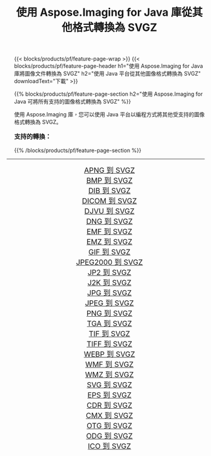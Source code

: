 ﻿---
title: 使用 Aspose.Imaging for Java 庫從其他格式轉換為 SVGZ 
weight: 3920
url: /zh-hant/java/conversion/to/svgz/ 
lang: zh-hant
langdirlevel: 2
locales: zh-hans,ja,it,ru,de,es,fr,nl,id,lt,pl,pt,vi,tr,ko,zh-hant,ar,hi,th,sv,cs,uk,he
description: 使用 Aspose.Imaging，您可以使用 Java 從其他格式轉換為 SVGZ
---

{{< blocks/products/pf/feature-page-wrap >}}
{{< blocks/products/pf/feature-page-header h1="使用 Aspose.Imaging for Java 庫將圖像文件轉換為 SVGZ" h2="使用 Java 平台從其他圖像格式轉換為 SVGZ" downloadText="下載" >}}


{{% blocks/products/pf/feature-page-section  h2="使用 Aspose.Imaging for Java 可將所有支持的圖像格式轉換為 SVGZ" %}}
<p align=justify>使用 Aspose.Imaging 庫，您可以使用 Java 平台以編程方式將其他受支持的圖像格式轉換為 SVGZ。</p>
<h3 style="margin-top:16px;">
支持的轉換：
</h3>
{{% /blocks/products/pf/feature-page-section %}}
<div class="container-fluid productfamilypage bg-gray">
    <div class="convertypes bg-gray agp-content section">
        <div class="container">
		<hr style="margin-left:-20px;"/>
		<div class="row other-converters" style="gap: 10px;font-size: 19px;text-align:center;">
		    <div class='col-md-3 other-converter remove-lp remove-rp'><a href="/imaging/zh-hant/java/conversion/apng-to-svgz/" style="padding:15px;">APNG 到 SVGZ</a></div>
<div class='col-md-3 other-converter remove-lp remove-rp'><a href="/imaging/zh-hant/java/conversion/bmp-to-svgz/" style="padding:15px;">BMP 到 SVGZ</a></div>
<div class='col-md-3 other-converter remove-lp remove-rp'><a href="/imaging/zh-hant/java/conversion/dib-to-svgz/" style="padding:15px;">DIB 到 SVGZ</a></div>
<div class='col-md-3 other-converter remove-lp remove-rp'><a href="/imaging/zh-hant/java/conversion/dicom-to-svgz/" style="padding:15px;">DICOM 到 SVGZ</a></div>
<div class='col-md-3 other-converter remove-lp remove-rp'><a href="/imaging/zh-hant/java/conversion/djvu-to-svgz/" style="padding:15px;">DJVU 到 SVGZ</a></div>
<div class='col-md-3 other-converter remove-lp remove-rp'><a href="/imaging/zh-hant/java/conversion/dng-to-svgz/" style="padding:15px;">DNG 到 SVGZ</a></div>
<div class='col-md-3 other-converter remove-lp remove-rp'><a href="/imaging/zh-hant/java/conversion/emf-to-svgz/" style="padding:15px;">EMF 到 SVGZ</a></div>
<div class='col-md-3 other-converter remove-lp remove-rp'><a href="/imaging/zh-hant/java/conversion/emz-to-svgz/" style="padding:15px;">EMZ 到 SVGZ</a></div>
<div class='col-md-3 other-converter remove-lp remove-rp'><a href="/imaging/zh-hant/java/conversion/gif-to-svgz/" style="padding:15px;">GIF 到 SVGZ</a></div>
<div class='col-md-3 other-converter remove-lp remove-rp'><a href="/imaging/zh-hant/java/conversion/jpeg2000-to-svgz/" style="padding:15px;">JPEG2000 到 SVGZ</a></div>
<div class='col-md-3 other-converter remove-lp remove-rp'><a href="/imaging/zh-hant/java/conversion/jp2-to-svgz/" style="padding:15px;">JP2 到 SVGZ</a></div>
<div class='col-md-3 other-converter remove-lp remove-rp'><a href="/imaging/zh-hant/java/conversion/j2k-to-svgz/" style="padding:15px;">J2K 到 SVGZ</a></div>
<div class='col-md-3 other-converter remove-lp remove-rp'><a href="/imaging/zh-hant/java/conversion/jpg-to-svgz/" style="padding:15px;">JPG 到 SVGZ</a></div>
<div class='col-md-3 other-converter remove-lp remove-rp'><a href="/imaging/zh-hant/java/conversion/jpeg-to-svgz/" style="padding:15px;">JPEG 到 SVGZ</a></div>
<div class='col-md-3 other-converter remove-lp remove-rp'><a href="/imaging/zh-hant/java/conversion/png-to-svgz/" style="padding:15px;">PNG 到 SVGZ</a></div>
<div class='col-md-3 other-converter remove-lp remove-rp'><a href="/imaging/zh-hant/java/conversion/tga-to-svgz/" style="padding:15px;">TGA 到 SVGZ</a></div>
<div class='col-md-3 other-converter remove-lp remove-rp'><a href="/imaging/zh-hant/java/conversion/tif-to-svgz/" style="padding:15px;">TIF 到 SVGZ</a></div>
<div class='col-md-3 other-converter remove-lp remove-rp'><a href="/imaging/zh-hant/java/conversion/tiff-to-svgz/" style="padding:15px;">TIFF 到 SVGZ</a></div>
<div class='col-md-3 other-converter remove-lp remove-rp'><a href="/imaging/zh-hant/java/conversion/webp-to-svgz/" style="padding:15px;">WEBP 到 SVGZ</a></div>
<div class='col-md-3 other-converter remove-lp remove-rp'><a href="/imaging/zh-hant/java/conversion/wmf-to-svgz/" style="padding:15px;">WMF 到 SVGZ</a></div>
<div class='col-md-3 other-converter remove-lp remove-rp'><a href="/imaging/zh-hant/java/conversion/wmz-to-svgz/" style="padding:15px;">WMZ 到 SVGZ</a></div>
<div class='col-md-3 other-converter remove-lp remove-rp'><a href="/imaging/zh-hant/java/conversion/svg-to-svgz/" style="padding:15px;">SVG 到 SVGZ</a></div>
<div class='col-md-3 other-converter remove-lp remove-rp'><a href="/imaging/zh-hant/java/conversion/eps-to-svgz/" style="padding:15px;">EPS 到 SVGZ</a></div>
<div class='col-md-3 other-converter remove-lp remove-rp'><a href="/imaging/zh-hant/java/conversion/cdr-to-svgz/" style="padding:15px;">CDR 到 SVGZ</a></div>
<div class='col-md-3 other-converter remove-lp remove-rp'><a href="/imaging/zh-hant/java/conversion/cmx-to-svgz/" style="padding:15px;">CMX 到 SVGZ</a></div>
<div class='col-md-3 other-converter remove-lp remove-rp'><a href="/imaging/zh-hant/java/conversion/otg-to-svgz/" style="padding:15px;">OTG 到 SVGZ</a></div>
<div class='col-md-3 other-converter remove-lp remove-rp'><a href="/imaging/zh-hant/java/conversion/odg-to-svgz/" style="padding:15px;">ODG 到 SVGZ</a></div>
<div class='col-md-3 other-converter remove-lp remove-rp'><a href="/imaging/zh-hant/java/conversion/ico-to-svgz/" style="padding:15px;">ICO 到 SVGZ</a></div>
                </div>
        </div>
    </div>
</div>
<br/>

